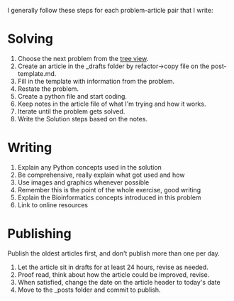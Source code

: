 I generally follow these steps for each problem-article pair that I write:
# Solving
1. Choose the next problem from the [tree view](https://rosalind.info/problems/tree-view/).
2. Create an article in the _drafts folder by refactor->copy file on the post-template.md.
3. Fill in the template with information from the problem.
4. Restate the problem.
5. Create a python file and start coding.
6. Keep notes in the article file of what I'm trying and how it works.
7. Iterate until the problem gets solved.
8. Write the Solution steps based on the notes.

# Writing
1. Explain any Python concepts used in the solution
2. Be comprehensive, really explain what got used and how
3. Use images and graphics whenever possible
4. Remember this is the point of the whole exercise, good writing
5. Explain the Bioinformatics concepts introduced in this problem
6. Link to online resources

# Publishing
Publish the oldest articles first, and don't publish more than one per day.
1. Let the article sit in drafts for at least 24 hours, revise as needed.
2. Proof read, think about how the article could be improved, revise.
3. When satisfied, change the date on the article header to today's date
4. Move to the _posts folder and commit to publish.